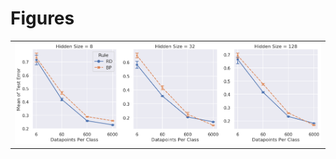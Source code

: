 
# Figures

|                               |
|:------------------------------|
| ![](./bp-il-mean-reduce-.png) |
